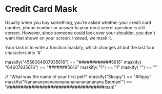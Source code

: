 # Credit Card Mask

Usually when you buy something, you're asked whether your credit card number, phone number or answer to your most secret question is still correct. 
However, since someone could look over your shoulder, you don't want that shown on your screen. Instead, we mask it.

Your task is to write a function maskify, which changes all but the last four characters into '#'

maskify("4556364607935616") == "############5616"
maskify(     "64607935616") ==      "#######5616"
maskify(               "1") ==                "1"
maskify(                "") ==                 ""

// "What was the name of your first pet?"
maskify("Skippy")                                   == "##ippy"
maskify("Nananananananananananananananana Batman!") == "####################################man!"